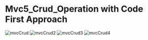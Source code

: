 # Mvc5_Crud_Operation with Code First Approach

![mvcCrud](https://github.com/Ukulsum/Mvc5_Crud_Operation/assets/109591531/5e38855f-2251-4133-a401-dcf3aa0b6246)
![mvcCrud2](https://github.com/Ukulsum/Mvc5_Crud_Operation/assets/109591531/3ba3e6c2-9518-4c8b-a9ee-798b2c8dfc79)
![mvcCrud3](https://github.com/Ukulsum/Mvc5_Crud_Operation/assets/109591531/e3a4278b-72f9-4252-b240-f3cd5cae89da)
![mvcCrud4](https://github.com/Ukulsum/Mvc5_Crud_Operation/assets/109591531/b438e350-fb43-430b-aa12-4e3fdefdcafb)
